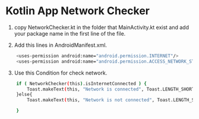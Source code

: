 # Kotlin App Network Checker

1. copy NetworkChecker.kt in the folder that MainActivity.kt exist and add your package name in the first line of the file.

2. Add this lines in AndroidManifest.xml.

```bash
    <uses-permission android:name="android.permission.INTERNET"/>
    <uses-permission android:name="android.permission.ACCESS_NETWORK_STATE"/>
```
3. Use this Condition for check network.


```bash
    if ( NetworkChecker(this).isInternetConnected ) {
        Toast.makeText(this, "Network is connected", Toast.LENGTH_SHORT).show()
    }else{
        Toast.makeText(this, "Network is not connected", Toast.LENGTH_SHORT).show()

    }
```


   
